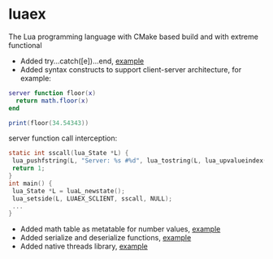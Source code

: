 # luaex
The Lua programming language with CMake based build and with extreme functional

* Added try...catch([e])...end, [example](https://github.com/saylermedia/luaex/blob/master/examples/try.lua)
* Added syntax constructs to support client-server architecture, for example:
```lua
server function floor(x)
  return math.floor(x)
end

print(floor(34.54343))
 ```
 server function call interception:
 ```C
 static int sscall(lua_State *L) {
  lua_pushfstring(L, "Server: %s #%d", lua_tostring(L, lua_upvalueindex(1)), lua_gettop(L));
  return 1;
}
int main() {
  lua_State *L = luaL_newstate();
  lua_setside(L, LUAEX_SCLIENT, sscall, NULL);
  ...
}
 ```
* Added math table as metatable for number values, [example](https://github.com/saylermedia/luaex/blob/master/examples/number.lua)
* Added serialize and deserialize functions, [example](https://github.com/saylermedia/luaex/blob/master/examples/serialize.lua)
* Added native threads library, [example](https://github.com/saylermedia/luaex/blob/master/examples/thread.lua)
